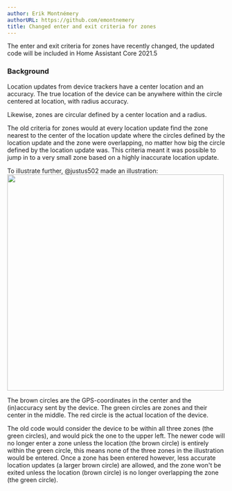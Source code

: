 ```yaml
---
author: Erik Montnémery
authorURL: https://github.com/emontnemery
title: Changed enter and exit criteria for zones
---
```

The enter and exit criteria for zones have recently changed, the updated code will be included in Home Assistant Core 2021.5

### Background
Location updates from device trackers have a center location and an accuracy.
The true location of the device can be anywhere within the circle centered at location, with radius accuracy.

Likewise, zones are circular defined by a center location and a radius.

The old criteria for zones  would at every location update find the zone nearest to the center of the location update where the circles defined by the location update and the zone were overlapping, no matter how big the circle defined by the location update was.
This criteria meant it was possible to jump in to a very small zone based on a highly inaccurate location update.

To illustrate further, @justus502 made an illustration:
<img src="https://user-images.githubusercontent.com/14281572/115867224-165ab080-a43b-11eb-9deb-68d0763e321e.png" width="500" height="500">

The brown circles are the GPS-coordinates in the center and the (in)accuracy sent by the device.
The green circles are zones and their center in the middle.
The red circle is the actual location of the device.

The old code would consider the device to be within all three zones (the green circles), and would pick the one to the upper left.
The newer code will no longer enter a zone unless the location (the brown circle) is entirely within the green circle, this means none of the three zones in the illustration would be entered.
Once a zone has been entered however, less accurate location updates (a larger brown circle) are allowed, and the zone won't be exited unless the location (brown circle) is no longer overlapping the zone (the green circle).